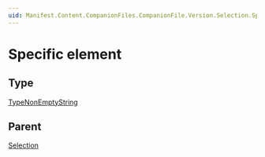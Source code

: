 ```yaml
---
uid: Manifest.Content.CompanionFiles.CompanionFile.Version.Selection.Specific
---
```


# Specific element

## Type

[TypeNonEmptyString](xref:Manifest-TypeNonEmptyString)

## Parent

[Selection](xref:Manifest.Content.CompanionFiles.CompanionFile.Version.Selection)
